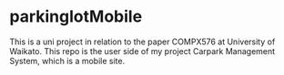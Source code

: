 # parkinglotMobile
This is a uni project in relation to the paper COMPX576 at University of Waikato.
This repo is the user side of my project Carpark Management System, which is a mobile site.
